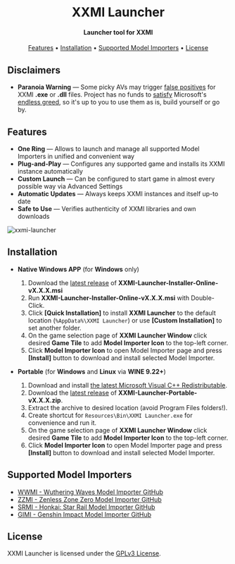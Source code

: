 <h1 align="center">XXMI Launcher</h1>

<h4 align="center">Launcher tool for XXMI</h4>

<p align="center">
  <a href="#features">Features</a> •
  <a href="#installation">Installation</a> •
  <a href="#supported-model-importers">Supported Model Importers</a> •
  <a href="#license">License</a>
</p>

## Disclaimers

- **Paranoia Warning** — Some picky AVs may trigger [false positives](https://learn.microsoft.com/en-us/defender-endpoint/defender-endpoint-false-positives-negatives) for XXMI **.exe** or **.dll** files. Project has no funds to [satisfy](https://learn.microsoft.com/en-us/windows/apps/develop/smart-app-control/code-signing-for-smart-app-control) Microsoft's [endless greed](https://www.reddit.com/r/electronjs/comments/17sizjf/a_guide_to_code_signing_certificates_for_the/), so it's up to you to use them as is, build yourself or go by.

## Features

- **One Ring** — Allows to launch and manage all supported Model Importers in unified and convenient way
- **Plug-and-Play** — Configures any supported game and installs its XXMI instance automatically
- **Custom Launch** — Can be configured to start game in almost every possible way via Advanced Settings
- **Automatic Updates** — Always keeps XXMI instances and itself up-to date
- **Safe to Use** — Verifies authenticity of XXMI libraries and own downloads

![xxmi-launcher](https://github.com/SpectrumQT/XXMI-Launcher/blob/main/public-media/XXMI%20Launcher.jpg)

## Installation

* **Native Windows APP** (for **Windows** only)
  1. Download the [latest release](https://github.com/SpectrumQT/XXMI-Launcher/releases/latest) of **XXMI-Launcher-Installer-Online-vX.X.X.msi**
  2. Run **XXMI-Launcher-Installer-Online-vX.X.X.msi** with Double-Click.
  3. Click **[Quick Installation]** to install **XXMI Launcher** to the default location (`%AppData%\XXMI Launcher`) or use **[Custom Installation]** to set another folder.
  4. On the game selection page of **XXMI Launcher Window** click desired **Game Tile** to add **Model Importer Icon** to the top-left corner.
  5. Click **Model Importer Icon** to open Model Importer page and press **[Install]** button to download and install selected Model Importer.

* **Portable** (for **Windows** and **Linux** via **WINE 9.22+**)
  1. Download and install [the latest Microsoft Visual C++ Redistributable](https://aka.ms/vs/17/release/vc_redist.x64.exe).
  2. Download the [latest release](https://github.com/SpectrumQT/XXMI-Launcher/releases/latest) of **XXMI-Launcher-Portable-vX.X.X.zip**.
  3. Extract the archive to desired location (avoid Program Files folders!).
  4. Create shortcut for `Resources\Bin\XXMI Launcher.exe` for convenience and run it.
  5. On the game selection page of **XXMI Launcher Window** click desired **Game Tile** to add **Model Importer Icon** to the top-left corner.
  6. Click **Model Importer Icon** to open Model Importer page and press **[Install]** button to download and install selected Model Importer.

## Supported Model Importers

- [WWMI - Wuthering Waves Model Importer GitHub](https://github.com/SpectrumQT/WWMI)
- [ZZMI - Zenless Zone Zero Model Importer GitHub](https://github.com/leotorrez/ZZ-Model-Importer)
- [SRMI - Honkai: Star Rail Model Importer GitHub](https://github.com/SilentNightSound/SR-Model-Importer)
- [GIMI - Genshin Impact Model Importer GitHub](https://github.com/SilentNightSound/GI-Model-Importer)
  
## License

XXMI Launcher is licensed under the [GPLv3 License](https://github.com/SpectrumQT/WWMI-Launcher/blob/main/LICENSE).
